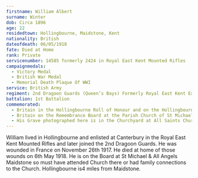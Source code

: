 ```yaml
---
firstname: William Albert
surname: Winter
dob: Circa 1896
age: 22
residedtown: Hollingbourne, Maidstone, Kent
nationality: British
dateofdeath: 06/05/1918
fate: Died at Home
rank: Private
servicenumber: 14585 formerly 2424 in Royal East Kent Mounted Rifles
campaignmedals:
  - Victory Medal
  - British War Medal
  - Memorial Death Plaque Of WWI
service: British Army
regiment: 2nd Dragoon Guards (Queen’s Bays) Formerly Royal East Kent East Kent Mounted Rifles (REKMR)
battalion: 1st Battalion
commemorated:
  - Britain in the Hollingbourne Roll of Honour and on the Hollingbourne War Memorial.
  - Britain on the Remembrance Board at the Parish Church of St Michael & All Angels, Maidstone
  - His Grave photographed here is in the Churchyard at All Saints Church, Hollingbourne
---
```

William lived in Hollingbourne and enlisted at Canterbury in the Royal East Kent Mounted Rifles and later
joined the 2nd Dragoon Guards. He was wounded in France on November 26th 1917. He died at home of 
those wounds on 6th May 1918. He is on the Board at St Michael & All Angels Maidstone so must have
attended Church there or had family connections to the Church. Hollingbourne is4 miles from Maidstone.


